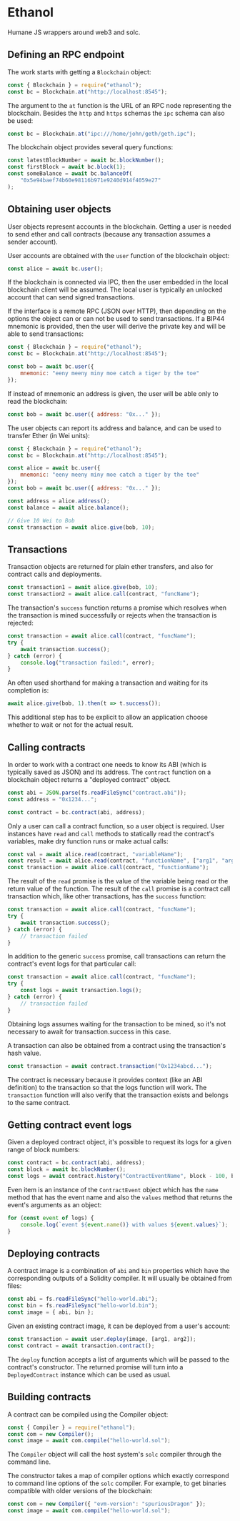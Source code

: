 # Ethanol

Humane JS wrappers around web3 and solc.

## Defining an RPC endpoint

The work starts with getting a `Blockchain` object:

```js
const { Blockchain } = require("ethanol");
const bc = Blockchain.at("http://localhost:8545");
```

The argument to the `at` function is the URL of an RPC node representing the blockchain.
Besides the `http` and `https` schemas the `ipc` schema can also be used:

```js
const bc = Blockchain.at("ipc:///home/john/geth/geth.ipc");
```

The blockchain object provides several query functions:

```js
const latestBlockNumber = await bc.blockNumber();
const firstBlock = await bc.block(1);
const someBalance = await bc.balanceOf(
	"0x5e94baef74b60e98116b971e9240d914f4059e27"
);
```

## Obtaining user objects

User objects represent accounts in the blockchain.
Getting a user is needed to send ether and call contracts (because any transaction assumes a sender account).

User accounts are obtained with the `user` function of the blockchain object:

```js
const alice = await bc.user();
```

If the blockchain is connected via IPC, then the user embedded in the local blockchain client will be assumed.
The local user is typically an unlocked account that can send signed transactions.

If the interface is a remote RPC (JSON over HTTP), then depending on the options the object can or can not be used to send transactions.
If a BIP44 mnemonic is provided, then the user will derive the private key and will be able to send transactions:

```js
const { Blockchain } = require("ethanol");
const bc = Blockchain.at("http://localhost:8545");

const bob = await bc.user({
	mnemonic: "eeny meeny miny moe catch a tiger by the toe"
});
```

If instead of mnemonic an address is given, the user will be able only to read the blockchain:

```js
const bob = await bc.user({ address: "0x..." });
```

The user objects can report its address and balance, and can be used to transfer Ether (in Wei units):

```js
const { Blockchain } = require("ethanol");
const bc = Blockchain.at("http://localhost:8545");

const alice = await bc.user({
	mnemonic: "eeny meeny miny moe catch a tiger by the toe"
});
const bob = await bc.user({ address: "0x..." });

const address = alice.address();
const balance = await alice.balance();

// Give 10 Wei to Bob
const transaction = await alice.give(bob, 10);
```

## Transactions

Transaction objects are returned for plain ether transfers, and also for contract calls and deployments.

```js
const transaction1 = await alice.give(bob, 10);
const transaction2 = await alice.call(contract, "funcName");
```

The transaction's `success` function returns a promise which resolves when the transaction is mined successfully or rejects when the transaction is rejected:

```js
const transaction = await alice.call(contract, "funcName");
try {
	await transaction.success();
} catch (error) {
	console.log("transaction failed:", error);
}
```

An often used shorthand for making a transaction and waiting for its completion is:

```js
await alice.give(bob, 1).then(t => t.success());
```

This additional step has to be explicit to allow an application choose whether to wait or not for the actual result.

## Calling contracts

In order to work with a contract one needs to know its ABI (which is typically saved as JSON) and its address.
The `contract` function on a blockchain object returns a "deployed contract" object.

```js
const abi = JSON.parse(fs.readFileSync("contract.abi"));
const address = "0x1234...";

const contract = bc.contract(abi, address);
```

Only a user can call a contract function, so a user object is required.
User instances have `read` and `call` methods to statically read the contract's variables, make dry function runs or make actual calls:

```js
const val = await alice.read(contract, "variableName");
const result = await alice.read(contract, "functionName", ["arg1", "arg2"]);
const transaction = await alice.call(contract, "functionName");
```

The result of the `read` promise is the value of the variable being read or the return value of the function.
The result of the `call` promise is a contract call transaction which, like other transactions, has the `success` function:

```js
const transaction = await alice.call(contract, "funcName");
try {
	await transaction.success();
} catch (error) {
	// transaction failed
}
```

In addition to the generic `success` promise, call transactions can return the contract's event logs for that particular call:

```js
const transaction = await alice.call(contract, "funcName");
try {
	const logs = await transaction.logs();
} catch (error) {
	// transaction failed
}
```

Obtaining logs assumes waiting for the transaction to be mined, so it's not necessary to await for transaction.success in this case.

A transaction can also be obtained from a contract using the transaction's hash value.

```js
const transaction = await contract.transaction("0x1234abcd...");
```

The contract is necessary because it provides context (like an ABI definition) to the transaction so that the logs function will work.
The `transaction` function will also verify that the transaction exists and belongs to the same contract.

## Getting contract event logs

Given a deployed contract object, it's possible to request its logs for a given range of block numbers:

```js
const contract = bc.contract(abi, address);
const block = await bc.blockNumber();
const logs = await contract.history("ContractEventName", block - 100, block);
```

Even item is an instance of the `ContractEvent` object which has the `name` method that has the event name and also the `values` method that returns the event's arguments as an object:

```js
for (const event of logs) {
	console.log(`event ${event.name()} with values ${event.values}`);
}
```

## Deploying contracts

A contract image is a combination of `abi` and `bin` properties which have the corresponding outputs of a Solidity compiler.
It will usually be obtained from files:

```js
const abi = fs.readFileSync("hello-world.abi");
const bin = fs.readFileSync("hello-world.bin");
const image = { abi, bin };
```

Given an existing contract image, it can be deployed from a user's account:

```js
const transaction = await user.deploy(image, [arg1, arg2]);
const contract = await transaction.contract();
```

The `deploy` function accepts a list of arguments which will be passed to the contract's constructor.
The returned promise will turn into a `DeployedContract` instance which can be used as usual.

## Building contracts

A contract can be compiled using the Compiler object:

```js
const { Compiler } = require("ethanol");
const com = new Compiler();
const image = await com.compile("hello-world.sol");
```

The `Compiler` object will call the host system's `solc` compiler through the command line.

The constructor takes a map of compiler options which exactly correspond to command line options of the `solc` compiler.
For example, to get binaries compatible with older versions of the blockchain:

```js
const com = new Compiler({ "evm-version": "spuriousDragon" });
const image = await com.compile("hello-world.sol");
```

